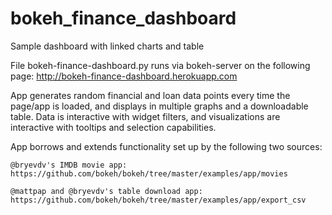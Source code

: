 # bokeh_finance_dashboard
Sample dashboard with linked charts and table

File bokeh-finance-dashboard.py runs via bokeh-server on the following page:
http://bokeh-finance-dashboard.herokuapp.com

App generates random financial and loan data points every time the page/app is loaded, and displays in multiple graphs and
a downloadable table.  Data is interactive with widget filters, and visualizations are interactive with tooltips and selection
capabilities.

App borrows and extends functionality set up by the following two sources:

    @bryevdv's IMDB movie app:
    https://github.com/bokeh/bokeh/tree/master/examples/app/movies

    @mattpap and @bryevdv's table download app:
    https://github.com/bokeh/bokeh/tree/master/examples/app/export_csv
